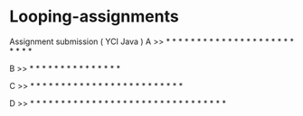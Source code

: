 # Looping-assignments
Assignment submission ( YCI Java )
A >>    * 
        * * 
        * * * 
        * * * * 
        * * * * * 
        * * * * 
        * * * 
        * * 
        * 
        
B >>     * 
        * * 
       * * * 
      * * * * 
     * * * * *      
     
C >>       * 
          * * 
         * * * 
        * * * * 
       * * * * * 
        * * * * 
         * * * 
          * * 
           *    
           
D >>     * * * * * * * 
         *           * 
         * *       * * 
         * * *   * * * 
         * *       * * 
         *           * 
         * * * * * * * 
